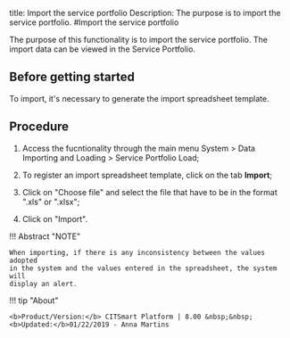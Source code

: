 title: Import the service portfolio
Description: The purpose is to import the service portfolio.
#Import the service portfolio

The purpose of this functionality is to import the service portfolio. The import
data can be viewed in the Service Portfolio.

Before getting started
----------------

To import, it's necessary to generate the import spreadsheet template.

Procedure
---------

1.  Access the fucntionality through the main menu System \> Data Importing and
    Loading \> Service Portfolio Load;

2.  To register an import spreadsheet template, click on the tab **Import**;

3.  Click on "Choose file" and select the file that have to be in the format
    ".xls" or ".xlsx";

4.  Click on "Import".

!!! Abstract "NOTE"

    When importing, if there is any inconsistency between the values adopted
    in the system and the values entered in the spreadsheet, the system will
    display an alert.  

!!! tip "About"

    <b>Product/Version:</b> CITSmart Platform | 8.00 &nbsp;&nbsp;
    <b>Updated:</b>01/22/2019 - Anna Martins

